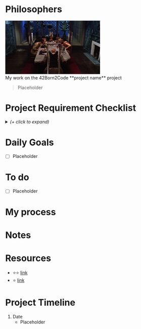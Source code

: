 <p align="center">
<h1>Philosophers</h1>
<img src="img/header.gif" width="300px" alt="video game gif"><br />
My work on the 42Born2Code **project name** project
</p>

> Placeholder

# Project Requirement Checklist

<details>
<summary><i>(+ click to expand)</i></summary>

- [ ] Placeholder

</details>

# Daily Goals

- [ ] Placeholder

# To do

- [ ] Placeholder

# My process

# Notes

# Resources

- ⭐⭐ [link](address)
- ⭐ [link](address)

# Project Timeline

1. Date
   - Placeholder
